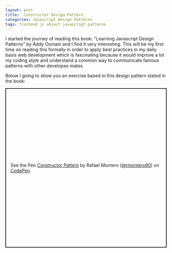 ```yaml
---
layout: post
title:  Constructor Design Pattern
categories: Javascript Design-Patterns
tags: frontend js object javascript patterns
---
```


I started the journey of reading this book: "Learning Javascript Design Patterns" by Addy Osmani and I find it very interesting. This will be my first time on reading this formally in order to apply best practices in my daily basis web development which is fascinating because it would improve a lot my coding style and understand a common way to communicate famous patterns with other developes mates.

Below I going to show you an exercise based in this design pattern stated in the book:

<p class="codepen" data-height="500" data-theme-id="dark" data-default-tab="js,result" data-slug-hash="XWQOyez" data-editable="true" data-user="rmontero90" style="height: 500px; box-sizing: border-box; display: flex; align-items: center; justify-content: center; border: 2px solid; margin: 1em 0; padding: 1em;">
  <span>See the Pen <a href="https://codepen.io/rmontero90/pen/XWQOyez">
  Constructor Pattern</a> by Rafael Montero (<a href="https://codepen.io/rmontero90">@rmontero90</a>)
  on <a href="https://codepen.io">CodePen</a>.</span>
</p>
<script async src="https://cpwebassets.codepen.io/assets/embed/ei.js"></script>
